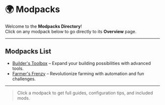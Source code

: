 # 🌍 Modpacks

Welcome to the **Modpacks Directory**!  
Click on any modpack below to go directly to its **Overview** page.

---

## Modpacks List

- [Builder's Toolbox](builders_toolbox/overview.md) – Expand your building possibilities with advanced tools.  
- [Farmer's Frenzy](farmers_frenzy/overview.md) – Revolutionize farming with automation and fun challenges.  

---

> Click a modpack to get full guides, configuration tips, and included mods.
